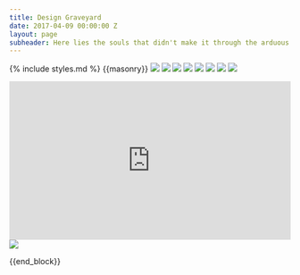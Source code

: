 ```yaml
---
title: Design Graveyard
date: 2017-04-09 00:00:00 Z
layout: page
subheader: Here lies the souls that didn't make it through the arduous odyssey. Bless their hearts.
---
```


{% include styles.md %}
{{masonry}}
<img class="mb1" src="assets/graveyard/soma-invite.png"/>
<img class="mb1" src="assets/graveyard/sphere-4.jpg"/>
<img class="mb1" src="assets/graveyard/icons.png"/>
<img class="mt1" src="assets/graveyard/rem-meme.png"/>
<img class="mb1" src="assets/graveyard/remix-1a.jpg"/>
<img class="mb1" src="assets/graveyard/cuid.png"/>
<img class="mb1" src="assets/graveyard/face.png"/>
<img class="mb1" src="assets/graveyard/soju.png"/>
<style>.embed-container { position: relative; padding-bottom: 56.25%; height: 0; overflow: hidden; max-width: 100%; } .embed-container iframe, .embed-container object, .embed-container embed { position: absolute; top: 0; left: 0; width: 100%; height: 100%; }</style><div class='embed-container'><iframe src='https://player.vimeo.com/video/154699438' frameborder='0' webkitAllowFullScreen mozallowfullscreen allowFullScreen></iframe></div>
<img class="mt1" src="assets/graveyard/sos.jpg"/>






{{end_block}}
